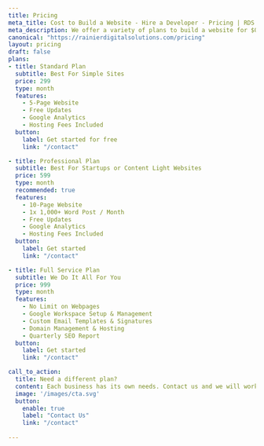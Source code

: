 ```yaml
---
title: Pricing
meta_title: Cost to Build a Website - Hire a Developer - Pricing | RDS
meta_description: We offer a variety of plans to build a website for $0 down from full-service website management, to blog copywriting, to a basic website build. Learn more here.
canonical: "https://rainierdigitalsolutions.com/pricing"
layout: pricing
draft: false
plans:
- title: Standard Plan
  subtitle: Best For Simple Sites
  price: 299
  type: month
  features:
    - 5-Page Website
    - Free Updates
    - Google Analytics
    - Hosting Fees Included
  button:
    label: Get started for free
    link: "/contact"

- title: Professional Plan
  subtitle: Best For Startups or Content Light Websites
  price: 599
  type: month
  recommended: true
  features:
    - 10-Page Website
    - 1x 1,000+ Word Post / Month
    - Free Updates
    - Google Analytics
    - Hosting Fees Included
  button:
    label: Get started
    link: "/contact"

- title: Full Service Plan
  subtitle: We Do It All For You
  price: 999
  type: month
  features:
    - No Limit on Webpages
    - Google Workspace Setup & Management
    - Custom Email Templates & Signatures
    - Domain Management & Hosting
    - Quarterly SEO Report
  button:
    label: Get started
    link: "/contact"

call_to_action:
  title: Need a different plan?
  content: Each business has its own needs. Contact us and we will work with you if you have special requirements.
  image: '/images/cta.svg'
  button:
    enable: true
    label: "Contact Us"
    link: "/contact"
    
---
```

